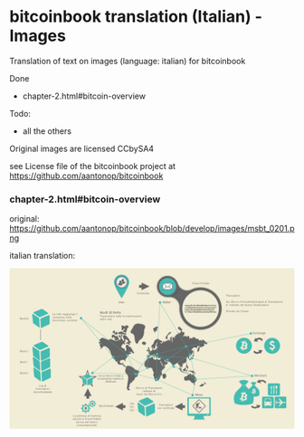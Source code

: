 # bitcoinbook translation (Italian) - Images
Translation of text on images (language: italian) for bitcoinbook

Done
- chapter-2.html#bitcoin-overview


Todo:
- all the others



Original images are licensed CCbySA4

see License file of the bitcoinbook project at https://github.com/aantonop/bitcoinbook


### chapter-2.html#bitcoin-overview

original: https://github.com/aantonop/bitcoinbook/blob/develop/images/msbt_0201.png

italian translation: 

![](https://raw.githubusercontent.com/makevoid/bitcoinbook_translation_it_images/master/bitcoinbook_chap2_panoramica_bitcoin.png)
